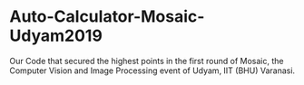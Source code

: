 # Auto-Calculator-Mosaic-Udyam2019
Our Code that  secured the highest points in the first round of Mosaic, the Computer Vision and Image Processing event of Udyam, IIT (BHU) Varanasi.
